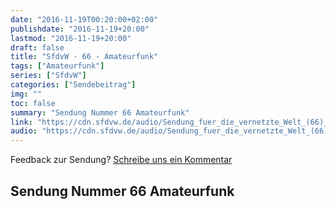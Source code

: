 ```yaml
---
date: "2016-11-19T00:20:00+02:00"
publishdate: "2016-11-19+20:00"
lastmod: "2016-11-19+20:00"
draft: false
title: "SfdvW - 66 - Amateurfunk"
tags: ["Amateurfunk"]
series: ["SfdvW"]
categories: ["Sendebeitrag"]
img: ""
toc: false
summary: "Sendung Nummer 66 Amateurfunk"
link: "https://cdn.sfdvw.de/audio/Sendung_fuer_die_vernetzte_Welt_(66)_2016_11_19_Amateurfunk.mp3"
audio: "https://cdn.sfdvw.de/audio/Sendung_fuer_die_vernetzte_Welt_(66)_2016_11_19_Amateurfunk.mp3"
---
```


<div align="center" id="example"></div>
<script src="https://cdn.podlove.org/web-player/embed.js"></script>

Feedback zur Sendung?
[Schreibe uns ein Kommentar](mailto:SfdvW@radiocorax.de)

## Sendung Nummer 66 Amateurfunk

<script>
  podlovePlayer('#example', '/blog/sfdvw66.json');
</script>
